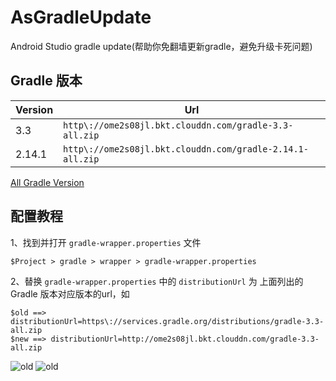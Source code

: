 # AsGradleUpdate
Android Studio gradle update(帮助你免翻墙更新gradle，避免升级卡死问题)

## Gradle 版本

Version|Url
---|---
3.3|`http\://ome2s08jl.bkt.clouddn.com/gradle-3.3-all.zip`
2.14.1|`http\://ome2s08jl.bkt.clouddn.com/gradle-2.14.1-all.zip`

[All Gradle Version](https://services.gradle.org/distributions)

## 配置教程

1、找到并打开 `gradle-wrapper.properties` 文件

```
$Project > gradle > wrapper > gradle-wrapper.properties
```
2、替换 `gradle-wrapper.properties` 中的 `distributionUrl` 为 上面列出的Gradle 版本对应版本的url，如
```
$old ==> distributionUrl=https\://services.gradle.org/distributions/gradle-3.3-all.zip
$new ==> distributionUrl=http://ome2s08jl.bkt.clouddn.com/gradle-3.3-all.zip
```
![old](https://github.com/yy1300326388/AsGradleUpdate/blob/master/image/gradle_url_simple.png)
![old](https://github.com/yy1300326388/AsGradleUpdate/blob/master/image/gradle_url_simple2.png)

